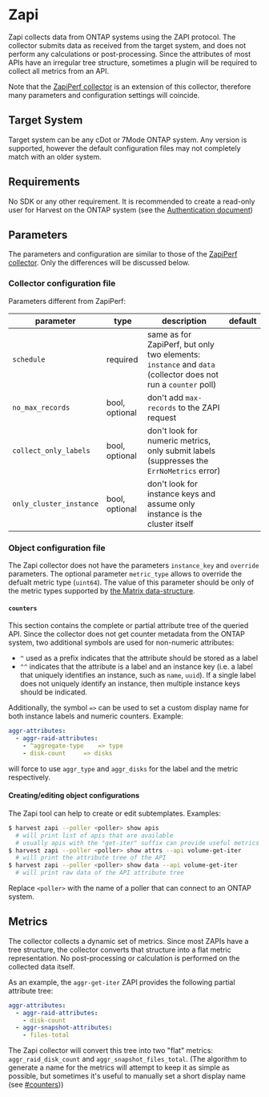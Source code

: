 

# Zapi

Zapi collects data from ONTAP systems using the ZAPI protocol. The collector submits data as received from the target system, and does not perform any calculations or post-processing. Since the attributes of most APIs have an irregular tree structure, sometimes a plugin will be required to collect all metrics from an API.

Note that the [ZapiPerf collector](../zapiperf/README.md) is an extension of this collector, therefore many parameters and configuration settings will coincide.

## Target System
Target system can be any cDot or 7Mode ONTAP system. Any version is supported, however the default configuration files may not completely match with an older system.

## Requirements
No SDK or any other requirement. It is recommended to create a read-only user for Harvest on the ONTAP system (see the [Authentication document](../../../docs/AuthAndPermissions.md))

## Parameters

The parameters and configuration are similar to those of the [ZapiPerf collector](../zapiperf/README.md). Only the differences will be discussed below.

### Collector configuration file

Parameters different from ZapiPerf:


| parameter              | type         | description                                      | default                |
|------------------------|--------------|--------------------------------------------------|------------------------|
| `schedule`             | required     | same as for ZapiPerf, but only two elements: `instance` and `data` (collector does not run a `counter` poll) ||
| `no_max_records`       | bool, optional | don't add `max-records` to the ZAPI request    |                        |
| `collect_only_labels`  | bool, optional | don't look for numeric metrics, only submit labels  (suppresses the `ErrNoMetrics` error)| |
| `only_cluster_instance` | bool, optional | don't look for instance keys and assume only instance is the cluster itself ||


### Object configuration file

The Zapi collector does not have the parameters `instance_key` and `override` parameters. The optional parameter `metric_type` allows to override the defualt metric type (`uint64`). The value of this parameter should be only of the metric types supported by [the Matrix data-structure](../../pkg/matrix/README.md#add-metrics).

#### `counters`

This section contains the complete or partial attribute tree of the queried API. Since the collector does not get counter metadata from the ONTAP system, two additional symbols are used for non-numeric attributes:

- `^` used as a prefix indicates that the attribute should be stored as a label
- `^^` indicates that the attribute is a label and an instance key (i.e. a label that uniquely identifies an instance, such as `name`, `uuid`). If a single label does not uniquely identify an instance, then multiple instance keys should be indicated.

Additionally, the symbol `=>` can be used to set a custom display name for both instance labels and numeric counters. Example:

```yaml
aggr-attributes:
  - aggr-raid-attributes:
    - ^aggregate-type    => type
    - disk-count     => disks
```

will force to use `aggr_type` and `aggr_disks` for the label and the metric respectively.

#### Creating/editing object configurations

The Zapi tool can help to create or edit subtemplates. Examples:

```sh
$ harvest zapi --poller <poller> show apis
  # will print list of apis that are available
  # usually apis with the "get-iter" suffix can provide useful metrics
$ harvest zapi --poller <poller> show attrs --api volume-get-iter
  # will print the attribute tree of the API
$ harvest zapi --poller <poller> show data --api volume-get-iter
  # will print raw data of the API attribute tree
```

Replace `<poller>` with the name of a poller that can connect to an ONTAP system.

## Metrics

The collector collects a dynamic set of metrics. Since most ZAPIs have a tree structure, the collector converts that structure into a flat metric representation. No post-processing or calculation is performed on the collected data itself. 

As an example, the `aggr-get-iter` ZAPI provides the following partial attribute tree:

```yaml
aggr-attributes:
  - aggr-raid-attributes:
    - disk-count
  - aggr-snapshot-attributes:
    - files-total
```

The Zapi collector will convert this tree into two "flat" metrics: `aggr_raid_disk_count` and `aggr_snapshot_files_total`. (The algorithm to generate a name for the metrics will attempt to keep it as simple as possible, but sometimes it's useful to manually set a short display name (see [#counters](#counters)))
